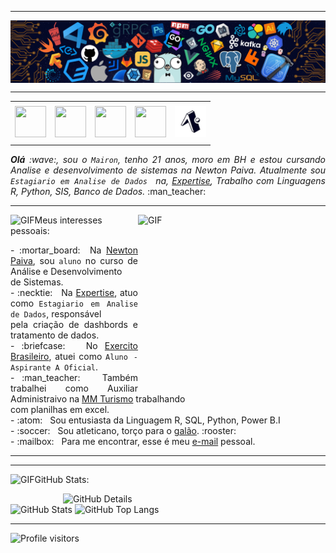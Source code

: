 <!--- Olá, esse é meu readme, fique à vontade para utilizá-lo como quiser! --> 

-----

<div>
<img align="center" alt="Header" src="https://github.com/Mairondc21/Mairondc21/blob/main/img/header.png"/>
</div>

-----

<div align="center">
<table>
<tr>
 <td align="center" colspan="11"></td>
</tr> 
<tr>
<td><a href="https://github.com/mairondc21" target="_blank"><img src="https://github.com/joaopauloaramuni/joaopauloaramuni/blob/main/img/github5.png?raw=true" width="50px" height="50px"/></a>
</td>
<td><a href="mailto:duartemairon@gmail.com" target="_blank"><img src="https://github.com/joaopauloaramuni/joaopauloaramuni/blob/main/img/gmail3.png?raw=true" width="50px" height="50px"/></a>
</td>
<td><a href="https://www.instagram.com/mairondc/" target="_blank"><img src="https://github.com/joaopauloaramuni/joaopauloaramuni/blob/main/img/insta2.png?raw=true" width="50px" height="50px"/></a>
</td>
<td><a href="https://www.linkedin.com/in/mairon-costa-34352a212/" target="_blank"><img src="https://github.com/joaopauloaramuni/joaopauloaramuni/blob/main/img/linkedin2.png?raw=true" width="50px" height="50px"/></a>
</td>
<td><a href="https://expo.dev/accounts/mairondc/snacks" target="_blank"><img src="https://github.com/Mairondc21/Mairondc21/blob/main/img/expo_icon.jpg?raw=true" width="50px" height="50px"/></a>
</td>
</tr>
<tr>
 <td align="center" colspan="11"></td>
</tr> 
</table>
 
<div align="justify">
<i><b>Olá</b> :wave:, sou o <code>Mairon</code>, tenho 21 anos, moro em BH e estou cursando Analise e desenvolvimento de sistemas na Newton Paiva. Atualmente sou <code>Estagiario em Analise de Dados </code> na, <a href="https://site.expertise.net.br" target="_blank">Expertise</a>, Trabalho com Linguagens R, Python, SIS, Banco de Dados.</i> :man_teacher:<br />
</div>
</div>

-----

<div>
<div>
<img align="right" alt="GIF" src="https://github.com/joaopauloaramuni/joaopauloaramuni/blob/main/img/dev2.gif?raw=true" width="300px" height="270px"/>
</div>

<img height="20" alt="GIF" src="https://github.com/joaopauloaramuni/joaopauloaramuni/blob/main/img/soulgem.gif?raw=true"/>Meus interesses pessoais:

<div align="justify">
<p> 
- :mortar_board: &nbsp;Na <a href="https://newtonpaiva.br/" target="_blank">Newton Paiva</a>, sou <code>aluno</code> no curso de Análise  e Desenvolvimento<br /> de Sistemas.<br />
- :necktie: &nbsp; Na <a href="https://site.expertise.net.br" target="_blank">Expertise</a>, atuo como <code>Estagiario em Analise de Dados</code>, responsável <br />pela criação de dashbords e tratamento de dados.<br />
- :briefcase: &nbsp; No <a href="https://www2.eb.mil.br/web/guest" target="_blank">Exercito Brasileiro</a>, atuei como <code>Aluno - Aspirante A Oficial</code>.<br />
- :man_teacher: &nbsp; Também trabalhei como Auxiliar Administraivo na <a href="https://www.mmturismo.com.br" target="_blank">MM Turismo</a> trabalhando <br />com planilhas em excel.<br />
- :atom: &nbsp; Sou entusiasta da Linguagem R, SQL, Python, Power B.I <br />
- :soccer: &nbsp; Sou atleticano, torço para o <a href="https://www.arenamrv.com.br/" target="_blank">galão</a>. :rooster:<br />
- :mailbox: &nbsp; Para me encontrar, esse é meu <a href="mailto:duartemairon@gmail.com" target="_blank">e-mail</a> pessoal.<br />
</p>
</div>
</div>

-----
-----

<img height="20" alt="GIF" src="https://github.com/joaopauloaramuni/joaopauloaramuni/blob/main/img/graphic.gif?raw=true"/>GitHub Stats:

<div>
<img align="right" alt="GitHub Details" width="420px" src="http://github-profile-summary-cards.vercel.app/api/cards/profile-details?username=mairondc21&theme=github_dark"/>
<!--- <img alt="GitHub Commits" width="200px" src="http://github-profile-summary-cards.vercel.app/api/cards/productive-time?username=mairondc21&theme=github_dark"/> -->
<img alt="GitHub Stats" width="200px" src="http://github-profile-summary-cards.vercel.app/api/cards/stats?username=mairondc21&theme=github_dark"/>
<img alt="GitHub Top Langs" width="200px" src="http://github-profile-summary-cards.vercel.app/api/cards/repos-per-language?username=mairondc21&theme=github_dark"/>
</div>

-----

<img alt="Profile visitors" src="https://komarev.com/ghpvc/?username=mairondc21"/>
